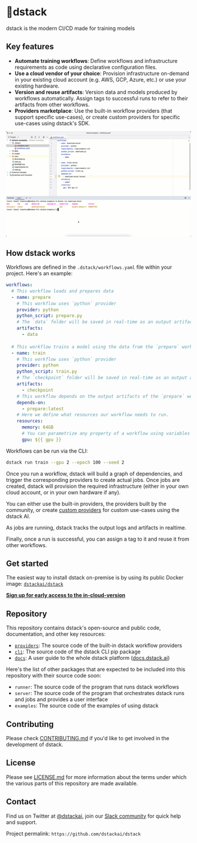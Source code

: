 # 🧬dstack

dstack is the modern CI/CD made for training models

## Key features

* **Automate training workflows**: Define workflows and infrastructure requirements as code using declarative configuration
  files. 
* **Use a cloud vendor of your choice**: Provision infrastructure on-demand in your existing cloud account (e.g. AWS, GCP,
  Azure, etc.) or use your existing hardware.
* **Version and reuse artifacts**: Version data and models produced by workflows automatically. Assign tags to successful runs to refer to their
  artifacts from other workflows.
* **Providers marketplace**: Use the built-in workflow providers (that support specific use-cases), or create custom providers for specific
  use-cases using dstack's SDK.

<img src="docs/images/dstack-splash.gif" width="1024" />

## How dstack works

Workflows are defined in the `.dstack/workflows.yaml` file within your project. Here's an example:

```yaml
workflows:
  # This workflow loads and prepares data 
  - name: prepare
    # This workflow uses `python` provider
    provider: python
    python_script: prepare.py
    # The `data` folder will be saved in real-time as an output artifact
    artifacts:
      - data

  # This workflow trains a model using the data from the `prepare` workflow
  - name: train
    # This workflow uses `python` provider
    provider: python
    python_script: train.py
    # The `checkpoint` folder will be saved in real-time as an output artifact
    artifacts:
      - checkpoint
    # This workflow depends on the output artifacts of the `prepare` workflow with the tag `latest`
    depends-on:
      - prepare:latest
    # Here we define what resources our workflow needs to run. 
    resources:
      memory: 64GB
      # You can parametrize any property of a workflow using variables 
      gpu: ${{ gpu }}    
```

Workflows can be run via the CLI:

```bash
dstack run train --gpu 2 --epoch 100 --seed 2
```

Once you run a workflow, dstack will build a graph of dependencies, and trigger the corresponding providers 
to create actual jobs. Once jobs are created, dstack will provision the required infrastructure (either
in your own cloud account, or in your own hardware if any).

You can either use the built-in providers, the providers built by the community, or
create [custom providers](https://docs.dstack.ai/custom-providers)
for custom use-cases using the dstack AI.

As jobs are running, dstack tracks the output logs and artifacts in realtime.

Finally, once a run is successful, you can assign a tag to it and reuse it from other workflows.

## Get started

The easiest way to install dstack on-premise is by using its public Docker
image: [`dstackai/dstack`](https://hub.docker.com/r/dstackai/dstack)

**[Sign up for early access to the in-cloud-version](https://tally.so/r/n9zzGm)**

## Repository

This repository contains dstack's open-source and public code, documentation, and other key resources:

* [`providers`](providers): The source code of the built-in dstack workflow providers
* [`cli`](cli): The source code of the dstack CLI pip package
* [`docs`](docs): A user guide to the whole dstack platform ([docs.dstack.ai](https://docs.dstack.ai))

Here's the list of other packages that are expected to be included into this repository with their source code soon:

* `runner`: The source code of the program that runs dstack workflows
* `server`: The source code of the program that orchestrates dstack runs and jobs and provides a user interface
* `examples`: The source code of the examples of using dstack

## Contributing

Please check [CONTRIBUTING.md](CONTRIBUTING.md) if you'd like to get involved in the development of dstack.

## License

Please see [LICENSE.md](LICENSE.md) for more information about the terms under which the various parts of this repository are made available.

## Contact

Find us on Twitter at [@dstackai](https://twitter.com/dstackai), join our [Slack community](https://join.slack.com/t/dstackai/shared_invite/zt-xdnsytie-D4qU9BvJP8vkbkHXdi6clQ) for quick help and support.

Project permalink: `https://github.com/dstackai/dstack`
